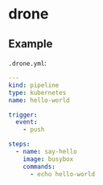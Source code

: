 # drone

## Example

`.drone.yml`:

```yaml
---
kind: pipeline
type: kubernetes
name: hello-world

trigger:
  event:
    - push

steps:
  - name: say-hello
    image: busybox
    commands:
      - echo hello-world
```
